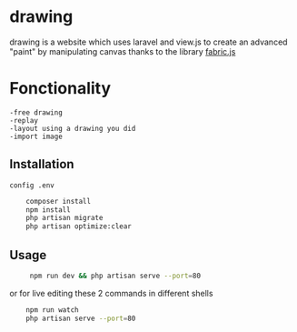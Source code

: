 # drawing

drawing is a website which uses laravel and view.js to create an advanced "paint" by manipulating canvas thanks to the library [fabric.js](http://fabricjs.com/) 

# Fonctionality
    -free drawing
    -replay
    -layout using a drawing you did
    -import image
   

## Installation
	config .env
    
```bash
	composer install
	npm install
	php artisan migrate	
	php artisan optimize:clear
```

## Usage
```bash
	 npm run dev && php artisan serve --port=80
```
or for live editing these 2 commands in different shells 
```bash
	npm run watch
	php artisan serve --port=80
```
